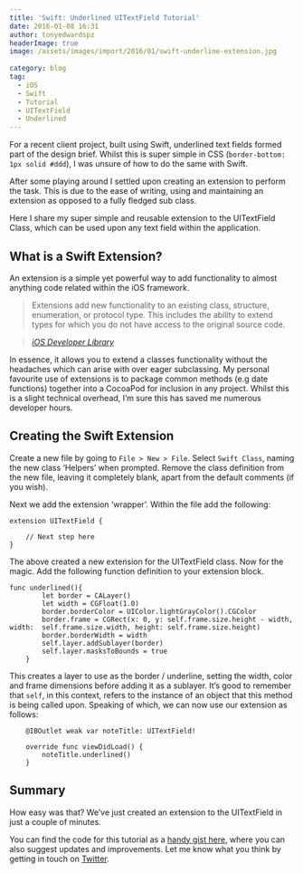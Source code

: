 ```yaml
---
title: 'Swift: Underlined UITextField Tutorial'
date: 2016-01-08 16:31
author: tonyedwardspz
headerImage: true
image: /assets/images/import/2016/01/swift-underline-extension.jpg
  
category: blog
tag:
  - iOS
  - Swift
  - Tutorial
  - UITextField
  - Underlined
---
```

For a recent client project, built using Swift, underlined text fields formed part of the design brief. Whilst this is super simple in CSS (`border-bottom: 1px solid #ddd`), I was unsure of how to do&nbsp;the same with Swift.

After some playing around I settled upon creating an extension to perform the task. This is due to the ease of writing, using and maintaining an extension as opposed to a fully fledged sub class.

Here I share my&nbsp;super simple and reusable extension to the UITextField Class, which can be used upon any text field within the application.

## What is a Swift Extension?

An extension is a simple yet powerful way to add functionality to almost anything code related within the iOS framework.

> Extensions add new functionality to an existing class, structure, enumeration, or protocol type. This includes the ability to extend types for which you do not have access to the original source code.

> <cite><a title="Apple Developer Documentation" href="https://developer.apple.com/library/ios/documentation/Swift/Conceptual/Swift_Programming_Language/Extensions.html" rel="nofollow">iOS Developer Library</a></cite>

In essence, it allows you to extend a&nbsp;classes functionality without the headaches which&nbsp;can arise with over eager subclassing.&nbsp;My personal favourite use of extensions is to package common methods (e.g date functions)&nbsp;together into a CocoaPod for inclusion in any project. Whilst this is&nbsp;a slight technical overhead, I&#8217;m sure this has saved me numerous developer hours.

## Creating the Swift Extension

Create a new file&nbsp;by going to `File > New > File`. Select `Swift Class`, naming the new class &#8216;Helpers&#8217; when prompted. Remove the class definition from the new file, leaving it completely blank, apart from the default comments (if you wish).

Next we add the extension &#8216;wrapper&#8217;. Within the file add the following:

<pre data-language="javascript"><code>extension UITextField {

    // Next step here
}
</code></pre>

The above created a new extension for the UITextField class. Now for the magic. Add the following function definition to your extension block.

<pre data-language="javascript"><code>func underlined(){
        let border = CALayer()
        let width = CGFloat(1.0)
        border.borderColor = UIColor.lightGrayColor().CGColor
        border.frame = CGRect(x: 0, y: self.frame.size.height - width, width:  self.frame.size.width, height: self.frame.size.height)
        border.borderWidth = width
        self.layer.addSublayer(border)
        self.layer.masksToBounds = true
    }</code></pre>

This creates a layer to use as the border / underline, setting the width, color and frame dimensions before adding it as a sublayer. It&#8217;s good to remember that `self`, in this context, refers to the instance of an object that this&nbsp;method is being called upon. Speaking of which, we can now use our extension&nbsp;as follows:

<pre data-language="javascript"><code>    @IBOutlet weak var noteTitle: UITextField!

    override func viewDidLoad() {
        noteTitle.underlined()
    }</code></pre>

## Summary

How easy was that? We&#8217;ve just created an extension to the UITextField in just a couple of minutes.

You can find the code for this tutorial as a [handy gist here](https://gist.github.com/tonyedwardspz/82e753fc1934a421095b "Gist Code"), where you can also suggest updates and improvements. Let me know what you think by getting in touch on [Twitter](https://twitter.com/tonyedwardspz).
